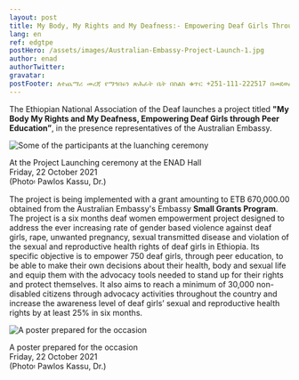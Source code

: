 ```yaml
---
layout: post
title: My Body, My Rights and My Deafness:- Empowering Deaf Girls Through Peer Education
lang: en
ref: edgtpe
postHero: /assets/images/Australian-Embassy-Project-Launch-1.jpg
author: enad
authorTwitter: 
gravatar: 
postFooter: ለተጨማሪ መረጃ የማኅበሩን ጽሕፈት ቤት በስልክ ቁጥር +251-111-222517 በመደወል ወይም በኤለክትሮኒክ መልዕክት ወደ <a href="mailto:enadet1972@gmail.com">enadet1972@gmail.com</a> በመጻፍ መጠየቅ ይቻላል።
---
```


The Ethiopian National Association of the Deaf launches a project titled **"My Body My Rights and My Deafness, Empowering Deaf Girls through Peer Education”**, in the presence representatives of the Australian Embassy. 

<div class="bordered pull-left tiny">
	<img src="{{ base }}/assets/images/Australian-Embassy-Project-Launch-2.jpg"
	alt="Some of the participants at the luanching ceremony"
	class='img-responsive center-block' />
	<p class="caption text-center">
      At the Project Launching ceremony at the ENAD Hall<br/>
      Friday, 22 October 2021<br/>
    (Photo፡ Pawlos Kassu, Dr.)
	</p>
</div>

The project is being implemented with a grant amounting to ETB 670,000.00 obtained from the 
Australian Embassy's Embassy **Small Grants Program**. The project is a 
six months deaf women empowerment project designed to address the
ever increasing rate of gender based violence against
deaf girls, rape, unwanted pregnancy, sexual transmitted
disease and violation of the sexual and reproductive
health rights of deaf girls in Ethiopia. Its specific objective
is to empower 750 deaf girls, through peer education,
to be able to make their own decisions about their
health, body and sexual life and equip them with the
advocacy tools needed to stand up for their rights and
protect themselves. It also aims to reach a minimum of
30,000 non-disabled citizens through advocacy activities
throughout the country and increase the awareness level
of deaf girls’ sexual and reproductive health rights by at
least 25% in six months.

<div class="bordered pull-left tiny">
	<img src="{{ base }}/assets/images/Australian-Embassy-Project-Poster.jpg"
	alt="A poster prepared for the occasion"
	class='img-responsive center-block' />
	<p class="caption text-center">
      A poster prepared for the occasion<br/>
      Friday, 22 October 2021<br/>
    (Photo፡ Pawlos Kassu, Dr.)
	</p>
</div>
